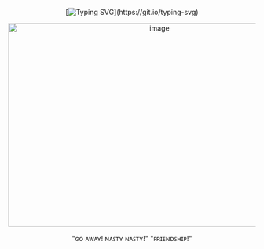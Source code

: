 <div align=center>

[![Typing SVG](https://readme-typing-svg.herokuapp.com?font=Alfa+Slab+One&pause=1000&color=8B8B8B&width=435&lines=work+in+progress.)](https://git.io/typing-svg)


<div align=center>


<div align=center>

<img width="600" height="415" alt="image" src="https://github.com/user-attachments/assets/ce41a946-02ae-4fc2-8297-e78503f69c75" />


"ɢᴏ ᴀᴡᴀʏ! ɴᴀꜱᴛʏ ɴᴀꜱᴛʏ!" "ꜰʀɪᴇɴᴅꜱʜɪᴘ!"
